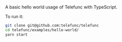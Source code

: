 A basic hello world usage of Telefunc with TypeScript.

To run it:

```bash
git clone git@github.com:telefunc/telefunc
cd telefunc/examples/hello-world/
yarn start
```
